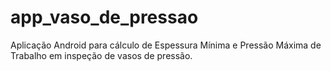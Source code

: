 # app_vaso_de_pressao
Aplicação Android para cálculo de Espessura Mínima e Pressão Máxima de Trabalho em inspeção de vasos de pressão.
